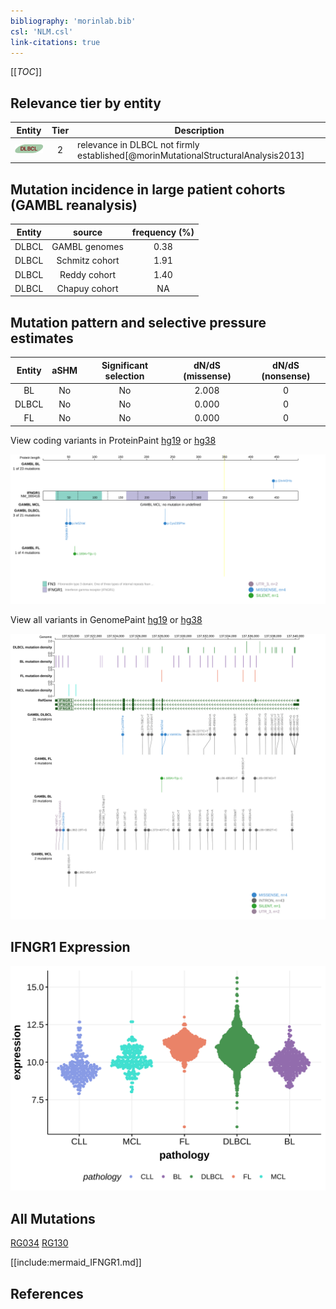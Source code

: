 ```yaml
---
bibliography: 'morinlab.bib'
csl: 'NLM.csl'
link-citations: true
---
```

[[_TOC_]]


## Relevance tier by entity

|Entity|Tier|Description                              |
|:------:|:----:|-----------------------------------------|
|![DLBCL](images/icons/DLBCL_tier2.png) |2   |relevance in DLBCL not firmly established[@morinMutationalStructuralAnalysis2013]|

## Mutation incidence in large patient cohorts (GAMBL reanalysis)

|Entity|source        |frequency (%)|
|:------:|:--------------:|:-------------:|
|DLBCL |GAMBL genomes |0.38         |
|DLBCL |Schmitz cohort|1.91         |
|DLBCL |Reddy cohort  |1.40         |
|DLBCL |Chapuy cohort |  NA         |

## Mutation pattern and selective pressure estimates

|Entity|aSHM|Significant selection|dN/dS (missense)|dN/dS (nonsense)|
|:------:|:----:|:---------------------:|:----------------:|:----------------:|
|BL    |No  |No                   |2.008           |0               |
|DLBCL |No  |No                   |0.000           |0               |
|FL    |No  |No                   |0.000           |0               |




View coding variants in ProteinPaint [hg19](https://morinlab.github.io/LLMPP/GAMBL/IFNGR1_protein.html)  or [hg38](https://morinlab.github.io/LLMPP/GAMBL/IFNGR1_protein_hg38.html)

![](images/proteinpaint/IFNGR1_NM_000416.svg)

View all variants in GenomePaint [hg19](https://morinlab.github.io/LLMPP/GAMBL/IFNGR1.html)  or [hg38](https://morinlab.github.io/LLMPP/GAMBL/IFNGR1_hg38.html)

![](images/proteinpaint/IFNGR1.svg)

## IFNGR1 Expression
![](images/gene_expression/IFNGR1_by_pathology.svg)
<!-- ORIGIN: morinMutationalStructuralAnalysis2013 -->
<!-- DLBCL: morinMutationalStructuralAnalysis2013 -->

## All Mutations

[RG034](https://www.bcgsc.ca/downloads/morinlab/GAMBL/Morin_2013/RG034.html)
[RG130](https://www.bcgsc.ca/downloads/morinlab/GAMBL/Morin_2013/RG130.html)

[[include:mermaid_IFNGR1.md]]

## References

